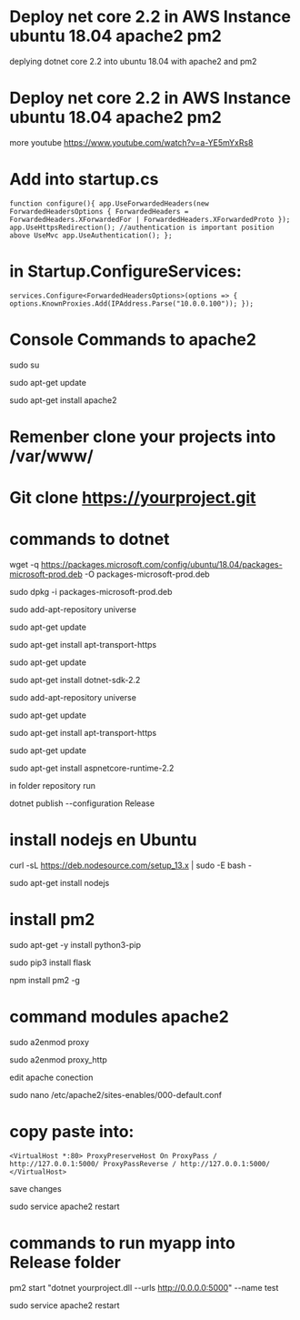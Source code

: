 # Deploy net core 2.2 in AWS Instance ubuntu 18.04 apache2 pm2
deplying dotnet core 2.2 into ubuntu 18.04 with apache2 and pm2

# Deploy net core 2.2 in AWS Instance ubuntu 18.04 apache2 pm2

more youtube https://www.youtube.com/watch?v=a-YE5mYxRs8

# Add into startup.cs

``function configure(){
  app.UseForwardedHeaders(new ForwardedHeadersOptions
  {
    ForwardedHeaders = ForwardedHeaders.XForwardedFor | ForwardedHeaders.XForwardedProto
  });
  app.UseHttpsRedirection();
  //authentication is important position above UseMvc
  app.UseAuthentication();
};``

# in Startup.ConfigureServices:

``services.Configure<ForwardedHeadersOptions>(options =>
{
    options.KnownProxies.Add(IPAddress.Parse("10.0.0.100"));
});``

# Console Commands to apache2
sudo su

sudo apt-get update

sudo apt-get install apache2


# Remenber clone your projects into /var/www/
# Git clone https://yourproject.git

# commands to dotnet

wget -q https://packages.microsoft.com/config/ubuntu/18.04/packages-microsoft-prod.deb -O packages-microsoft-prod.deb

sudo dpkg -i packages-microsoft-prod.deb

sudo add-apt-repository universe

sudo apt-get update

sudo apt-get install apt-transport-https

sudo apt-get update

sudo apt-get install dotnet-sdk-2.2

sudo add-apt-repository universe

sudo apt-get update

sudo apt-get install apt-transport-https

sudo apt-get update

sudo apt-get install aspnetcore-runtime-2.2

in folder repository run

dotnet publish --configuration Release

# install nodejs en Ubuntu
curl -sL https://deb.nodesource.com/setup_13.x | sudo -E bash -

sudo apt-get install nodejs

# install pm2

sudo apt-get -y install python3-pip

sudo pip3 install flask

npm install pm2 -g

# command modules apache2

sudo a2enmod proxy

sudo a2enmod proxy_http

edit apache conection

sudo nano /etc/apache2/sites-enables/000-default.conf

# copy paste into:
``<VirtualHost *:80>
        ProxyPreserveHost On
        ProxyPass / http://127.0.0.1:5000/
        ProxyPassReverse / http://127.0.0.1:5000/
</VirtualHost>``

save changes

sudo service apache2 restart


# commands to run myapp into Release folder

pm2 start "dotnet yourproject.dll --urls http://0.0.0.0:5000" --name test

sudo service apache2 restart

